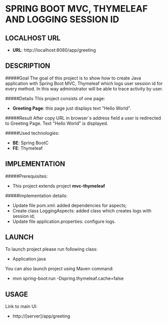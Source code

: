 SPRING BOOT MVC, THYMELEAF AND LOGGING SESSION ID
=================================================


LOCALHOST URL
-------------

* **URL**: http://localhost:8080/app/greeting


DESCRIPTION
-----------

#####Goal
The goal of this project is to show how to create Java application with Spring Boot MVC, Thymeleaf 
which logs user session id for every method. In this way administrator will be able to trace activity by user. 

#####Details
This project consists of one page:
* **Greeting Page**: this page just displays text "Hello World".

#####Result 
After copy URL in browser`s address field a user is redirected to Greeting Page. Text "Hello World" is displayed.

#####Used technologies:
* **BE**: Spring BootC
* **FE**: Thymeleaf


IMPLEMENTATION
-----------

#####Prerequisites:
* This project extends project **mvc-thymeleaf**

#####Implementation details:
* Update file pom.xml: added dependencies for aspects;
* Create class LoggingAspects: added class which creates logs with session id;
* Update file application.properties: configure logs.
  

LAUNCH
------

To launch project please run following class: 
* Application.java

You can also launch project using Maven command:
* mvn spring-boot:run -Dspring.thymeleaf.cache=false


USAGE
-----

Link to main UI:
* http://[server]/app/greeting